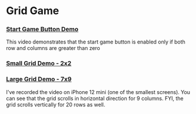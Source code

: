 #  Grid Game

### [Start Game Button Demo](https://share.cleanshot.com/Wcp2MgsL)
This video demonstrates that the start game button is enabled only if both row and columns are greater than zero

### [Small Grid Demo - 2x2](https://share.cleanshot.com/C4lTrg29)

### [Large Grid Demo - 7x9](https://share.cleanshot.com/vZZjq6fk) 
I've recorded the video on iPhone 12 mini (one of the smallest screens). You can see that the grid scrolls in horizontal direction for 9 columns. FYI, the grid scrolls vertically for 20 rows as well.


